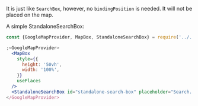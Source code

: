 It is just like `SearchBox`, however, no `bindingPosition` is needed. It will
not be placed on the map.

A simple StandaloneSearchBox:

```jsx
const {GoogleMapProvider, MapBox, StandaloneSearchBox} = require('../../')

;<GoogleMapProvider>
  <MapBox
    style={{
      height: '50vh',
      width: '100%',
    }}
    usePlaces
  />
  <StandaloneSearchBox id="standalone-search-box" placeholder="Search..." />
</GoogleMapProvider>
```
